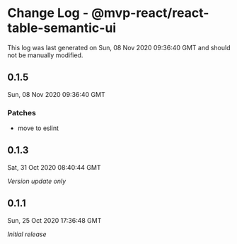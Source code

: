 # Change Log - @mvp-react/react-table-semantic-ui

This log was last generated on Sun, 08 Nov 2020 09:36:40 GMT and should not be manually modified.

## 0.1.5
Sun, 08 Nov 2020 09:36:40 GMT

### Patches

- move to eslint

## 0.1.3
Sat, 31 Oct 2020 08:40:44 GMT

_Version update only_

## 0.1.1
Sun, 25 Oct 2020 17:36:48 GMT

_Initial release_


